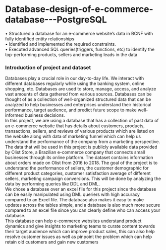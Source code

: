 # Database-design-of-e-commerce-database---PostgreSQL
• Structured a database for an e-commerce website’s data in BCNF with fully identified entity relationships<br> • Identified and implemented the required constraints.<br>  • Executed advanced SQL queries(triggers, functions, etc) to identify the top-performing products, sellers and  marketing leads in the data

### Introduction of project and dataset
Databases play a crucial role in our day-to-day life. We interact with different databases 
regularly while using the banking system, online shopping, etc. Databases are used to store, 
manage, access, and analyze vast amounts of data gathered from various sources. Databases can 
be thought of as a collection of well-organized structured data that can be analyzed to help 
businesses and enterprises understand their historical performance, target audience, and predict 
future scope to make well-informed business decisions.<br>
 In this project, we are using a database that has a collection of past data of an e-commerce website that has details about customers, products, transactions, sellers, and reviews 
of various products which are listed on the website along with data of marketing funnel which 
can help us understand the performance of the company from a marketing perspective.<br>
The data that will be used in this project is publicly available data provided by Olist Store, a
Brazilian e-commerce company that connects small businesses through its online platform. The 
dataset contains information about orders made on Olist from 2016 to 2018. The goal of the 
project is to understand the performance of sellers, the customer demographic for different 
product categories, customer satisfaction average of different sellers, marketing campaign 
conversions. This will be done by analyzing the data by performing queries like DDL and DML.<br>
We chose a database over an excel file for this project since the database can be easily 
manipulated using DML queriers with high accuracy compared to an Excel file. The database 
also makes it easy to make updates across the tables simple, and a database is also much more 
secure compared to an excel file since you can clearly define who can access your database.<br>
This database can help e-commerce websites understand product dynamics and give insights to 
marketing teams to curate content towards their target audience which can improve product 
sales, this can also help resolve customer issues as well as pinpoint the problem which can help 
retain old customers and gain new customers
